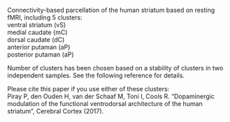 Connectivity-based parcellation of the human striatum based on resting fMRI, including 5 clusters:  
ventral striatum (vS)  
medial caudate (mC)  
dorsal caudate (dC)  
anterior putaman (aP)  
posterior putaman (aP)  
  
Number of clusters has been chosen based on a stability of clusters in two independent samples. See the following reference for details.  
  
Please cite this paper if you use either of these clusters:  
Piray P, den Ouden H, van der Schaaf M, Toni I, Cools R. “Dopaminergic modulation of the functional ventrodorsal architecture of the human striatum”, Cerebral Cortex (2017).
